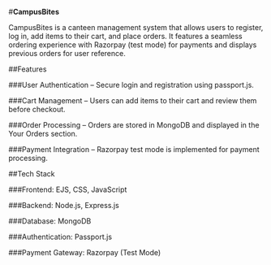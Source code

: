 #**CampusBites**

CampusBites is a canteen management system that allows users to register, log in, add items to their cart, and place orders. It features a seamless ordering experience with Razorpay (test mode) for payments and displays previous orders for user reference.

##Features

###User Authentication – Secure login and registration using passport.js.

###Cart Management – Users can add items to their cart and review them before checkout.

###Order Processing – Orders are stored in MongoDB and displayed in the Your Orders section.

###Payment Integration – Razorpay test mode is implemented for payment processing.

##Tech Stack

###Frontend: EJS, CSS, JavaScript

###Backend: Node.js, Express.js

###Database: MongoDB

###Authentication: Passport.js

###Payment Gateway: Razorpay (Test Mode)
